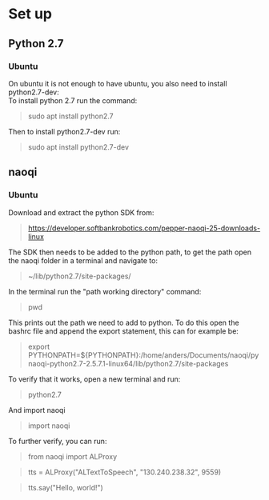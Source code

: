 # Set up
## Python 2.7
### Ubuntu
On ubuntu it is not enough to have ubuntu, you also need to install python2.7-dev: \
To install python 2.7 run the command:
>sudo apt install python2.7 

Then to install python2.7-dev run:
> sudo apt install python2.7-dev

## naoqi
### Ubuntu
Download and extract the python SDK from:
> https://developer.softbankrobotics.com/pepper-naoqi-25-downloads-linux

The SDK then needs to be added to the python path, to get the path open the naoqi folder in a terminal and navigate to:
> ~/lib/python2.7/site-packages/

In the terminal run the "path working directory" command:
> pwd

This prints out the path we need to add to python. To do this open the bashrc file and append the export statement, this can for example be:
> export PYTHONPATH=${PYTHONPATH}:/home/anders/Documents/naoqi/pynaoqi-python2.7-2.5.7.1-linux64/lib/python2.7/site-packages

To verify that it works, open a new terminal and run:
> python2.7

And import naoqi
> import naoqi

To further verify, you can run:
>from naoqi import ALProxy

>tts = ALProxy("ALTextToSpeech", "130.240.238.32", 9559)

>tts.say("Hello, world!")